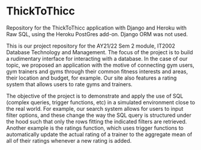 # ThickToThicc

Repository for the ThickToThicc application with Django and Heroku with Raw SQL, using the Heroku PostGres add-on. Django ORM was not used. 

This is our project repository for the AY21/22 Sem 2 module, IT2002 Database Technology and Management. The focus of the project is to build a rudimentary interface for interacting with a database. In the case of our topic, we proposed an application with the motive of connecting gym users, gym trainers and gyms through their common fitness interests and areas, their location and budget, for example. Our site also features a rating system that allows users to rate gyms and trainers. 

The objective of the project is to demonstrate and apply the use of SQL (complex queries, trigger functions, etc) in a simulated environment close to the real world. For example, our search system allows for users to input filter options, and these change the way the SQL query is structured under the hood such that only the rows fitting the indicated filters are retrieved. Another example is the ratings function, which uses trigger functions to automatically update the actual rating of a trainer to the aggregate mean of all of their ratings whenever a new rating is added.
